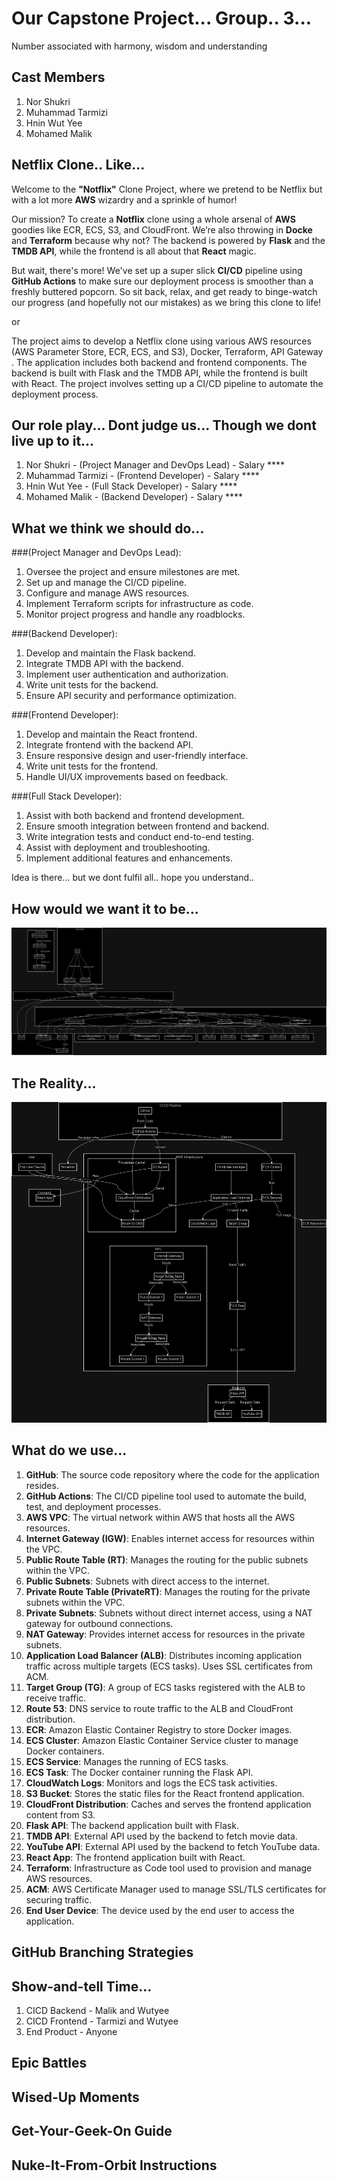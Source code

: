 # Our Capstone Project... Group.. 3...

Number associated with harmony, wisdom and understanding

## Cast Members

1. Nor Shukri
2. Muhammad Tarmizi
3. Hnin Wut Yee
4. Mohamed Malik

## Netflix Clone.. Like...

Welcome to the **"Notflix"** Clone Project, where we pretend to be Netflix but with a lot more **AWS** wizardry and a sprinkle of humor!

Our mission? To create a **Notflix** clone using a whole arsenal of **AWS** goodies like ECR, ECS, S3, and CloudFront. We’re also throwing in **Docke** and **Terraform** because why not? The backend is powered by **Flask** and the **TMDB API**, while the frontend is all about that **React** magic.

But wait, there's more! We've set up a super slick **CI/CD** pipeline using **GitHub Actions** to make sure our deployment process is smoother than a freshly buttered popcorn. So sit back, relax, and get ready to binge-watch our progress (and hopefully not our mistakes) as we bring this clone to life!

or

The project aims to develop a Netflix clone using various AWS resources (AWS Parameter Store, ECR, ECS, and S3), Docker, Terraform, API Gateway . The application includes both backend and frontend components. The backend is built with Flask and the TMDB API, while the frontend is built with React. The project involves setting up a CI/CD pipeline to automate the deployment process.


## Our role play... Dont judge us... Though we dont live up to it...
1. Nor Shukri - (Project Manager and DevOps Lead) - Salary ****
2. Muhammad Tarmizi - (Frontend Developer) - Salary ****
3. Hnin Wut Yee - (Full Stack Developer) - Salary ****
4. Mohamed Malik - (Backend Developer) - Salary ****

## What we think we should do...
###(Project Manager and DevOps Lead):
1. Oversee the project and ensure milestones are met.
2. Set up and manage the CI/CD pipeline.
3. Configure and manage AWS resources.
4. Implement Terraform scripts for infrastructure as code.
5. Monitor project progress and handle any roadblocks.

###(Backend Developer):
1. Develop and maintain the Flask backend.
2. Integrate TMDB API with the backend.
3. Implement user authentication and authorization.
4. Write unit tests for the backend.
5. Ensure API security and performance optimization.

###(Frontend Developer):
1. Develop and maintain the React frontend.
2. Integrate frontend with the backend API.
3. Ensure responsive design and user-friendly interface.
4. Write unit tests for the frontend.
5. Handle UI/UX improvements based on feedback.

###(Full Stack Developer):
1. Assist with both backend and frontend development.
2. Ensure smooth integration between frontend and backend.
3. Write integration tests and conduct end-to-end testing.
4. Assist with deployment and troubleshooting.
5. Implement additional features and enhancements.

Idea is there... but we dont fulfil all.. hope you understand..

## How would we want it to be...
![alt text](infrastructure/diagrams/Diagram1-1.png)

## The Reality...
![alt text](infrastructure/diagrams/Diagram2.png)

## What do we use...
1. **GitHub**: The source code repository where the code for the application resides.
2. **GitHub Actions**: The CI/CD pipeline tool used to automate the build, test, and deployment processes.
3. **AWS VPC**: The virtual network within AWS that hosts all the AWS resources.
4. **Internet Gateway (IGW)**: Enables internet access for resources within the VPC.
5. **Public Route Table (RT)**: Manages the routing for the public subnets within the VPC.
6. **Public Subnets**: Subnets with direct access to the internet.
7. **Private Route Table (PrivateRT)**: Manages the routing for the private subnets within the VPC.
8. **Private Subnets**: Subnets without direct internet access, using a NAT gateway for outbound connections.
9. **NAT Gateway**: Provides internet access for resources in the private subnets.
10. **Application Load Balancer (ALB)**: Distributes incoming application traffic across multiple targets (ECS tasks). Uses SSL certificates from ACM.
11. **Target Group (TG)**: A group of ECS tasks registered with the ALB to receive traffic.
12. **Route 53**: DNS service to route traffic to the ALB and CloudFront distribution.
13. **ECR**: Amazon Elastic Container Registry to store Docker images.
14. **ECS Cluster**: Amazon Elastic Container Service cluster to manage Docker containers.
15. **ECS Service**: Manages the running of ECS tasks.
16. **ECS Task**: The Docker container running the Flask API.
17. **CloudWatch Logs**: Monitors and logs the ECS task activities.
18. **S3 Bucket**: Stores the static files for the React frontend application.
19. **CloudFront Distribution**: Caches and serves the frontend application content from S3.
20. **Flask API**: The backend application built with Flask.
21. **TMDB API**: External API used by the backend to fetch movie data.
22. **YouTube API**: External API used by the backend to fetch YouTube data.
23. **React App**: The frontend application built with React.
24. **Terraform**: Infrastructure as Code tool used to provision and manage AWS resources.
25. **ACM**: AWS Certificate Manager used to manage SSL/TLS certificates for securing traffic.
26. **End User Device**: The device used by the end user to access the application.

## GitHub Branching Strategies

## Show-and-tell Time...
1. CICD Backend - Malik and Wutyee
2. CICD Frontend - Tarmizi and Wutyee
3. End Product - Anyone

## Epic Battles

## Wised-Up Moments

## Get-Your-Geek-On Guide

## Nuke-It-From-Orbit Instructions

